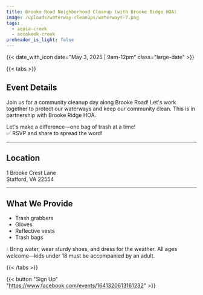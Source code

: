 ```yaml
---
title: Brooke Road Neighborhood Cleanup (with Brooke Ridge HOA)
image: /uploads/waterway-cleanups/waterways-7.png
tags:
  - aquia-creek
  - accokeek-creek
preheader_is_light: false
---
```


{{< date_with_icon date="May 3, 2025 | 9am-12pm" class="large-date" >}}

{{< tabs >}}

## Event Details

Join us for a community cleanup day along Brooke Road! Let's work together to protect our waterways and keep our community clean. This is in partnership with Brooke Ridge HOA.

Let's make a difference—one bag of trash at a time!<br />
✅ RSVP and share to spread the word!

---

## Location

1 Brooke Crest Lane<br />
Stafford, VA 22554

---

## What We Provide

- Trash grabbers
- Gloves
- Reflective vests
- Trash bags

💧 Bring water, wear sturdy shoes, and dress for the weather. All ages welcome—kids under 18 must be accompanied by an adult.

{{< /tabs >}}

{{< button "Sign Up" "https://www.facebook.com/events/1641320613161232" >}}